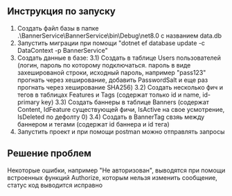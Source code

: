 ## Инструкция по запуску

1) Создать файл базы в папке .\BannerService\BannerService\bin\Debug\net8.0 с названием data.db
2) Запустить миграции при помощи "dotnet ef database update -c DataContext -p BannerService"
3) Создать данные в базе:
   3.1) Создать в таблице Users пользователей (логин, пароль по которому подключаться. пароль в виде захешированой строки, исходный пароль, например "pass123" прогнать через хеширование, добавить PasswordSalt и еще раз прогнать через хеширование SHA256)
   3.2) Создать несколько фич и тегов в таблицах Features и Tags (содержат только id и name, id-primary key)
   3.3) Создать баннеры в таблице Banners (содержат Content, IdFeature существующей фичи, IsActive на свое усмотрение, IsDeleted по дефолту 0)
   3.4) Создать в BannerTag свзяь между баннером и тегами (содержат id баннера и id тега)
4) Запустить проект и при помощи postman можно отправлять запросы

## Решение проблем
Некоторые ошибки, например "Не авторизован", выводятся при помощи встроенных функций Authorize, которым нельзя изменить сообщение, статус код выводится исправно
